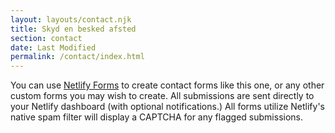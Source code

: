 ```yaml
---
layout: layouts/contact.njk
title: Skyd en besked afsted
section: contact
date: Last Modified
permalink: /contact/index.html
---
```


You can use [Netlify Forms](https://www.netlify.com/docs/form-handling/) to create contact forms like this one, or any other custom forms you may wish to create. All submissions are sent directly to your Netlify dashboard (with optional notifications.) All forms utilize Netlify's native spam filter will display a CAPTCHA for any flagged submissions.
